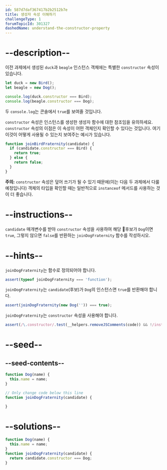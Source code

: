 ```yaml
---
id: 587d7daf367417b2b2512b7e
title: 생성자 속성 이해하기
challengeType: 1
forumTopicId: 301327
dashedName: understand-the-constructor-property
---
```


# --description--

이전 과제에서 생성된 `duck`과 `beagle` 인스턴스 객체에는 특별한 `constructor` 속성이 있습니다.

```js
let duck = new Bird();
let beagle = new Dog();

console.log(duck.constructor === Bird); 
console.log(beagle.constructor === Dog);
```

두 `console.log`는 콘솔에서 `true`를 보여줄 것입니다.

`constructor` 속성은 인스턴스를 생성한 생성자 함수에 대한 참조임을 유의하세요. `constructor` 속성의 이점은 이 속성이 어떤 객체인지 확인할 수 있다는 것입니다. 여기 이것이 어떻게 사용될 수 있는지 보여주는 예시가 있습니다.

```js
function joinBirdFraternity(candidate) {
  if (candidate.constructor === Bird) {
    return true;
  } else {
    return false;
  }
}
```

**주의:** `constructor` 속성은 덮어 쓰기가 될 수 있기 때문에(이는 다음 두 과제에서 다룰 예정입니다) 객체의 타입을 확인할 때는 일반적으로 `instanceof` 메서드를 사용하는 것이 더 좋습니다.

# --instructions--

`candidate` 매개변수를 받아 `constructor` 속성을 사용하여 해당 후보가 `Dog`이면 `true`, 그렇지 않으면 `false`를 반환하는 `joinDogFraternity` 함수를 작성하시오.

# --hints--

`joinDogFraternity`는 함수로 정의되어야 합니다.

```js
assert(typeof joinDogFraternity === 'function');
```

`joinDogFraternity`는 `candidate`(후보)가 `Dog`의 인스턴스면 `true`를 반환해야 합니다.

```js
assert(joinDogFraternity(new Dog('')) === true);
```

`joinDogFraternity`는 `constructor` 속성을 사용해야 합니다.

```js
assert(/\.constructor/.test(__helpers.removeJSComments(code)) && !/instanceof/.test(__helpers.removeJSComments(code)));
```

# --seed--

## --seed-contents--

```js
function Dog(name) {
  this.name = name;
}

// Only change code below this line
function joinDogFraternity(candidate) {

}
```

# --solutions--

```js
function Dog(name) {
  this.name = name;
}
function joinDogFraternity(candidate) {
  return candidate.constructor === Dog;
}
```
